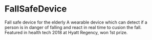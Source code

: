 # FallSafeDevice
Fall safe device for the elderly
A wearable device which can detect if a person is in danger of falling and react in real time to cusion the fall. Featured in health tech 2018 at Hyatt Regency, won 1st prize.
